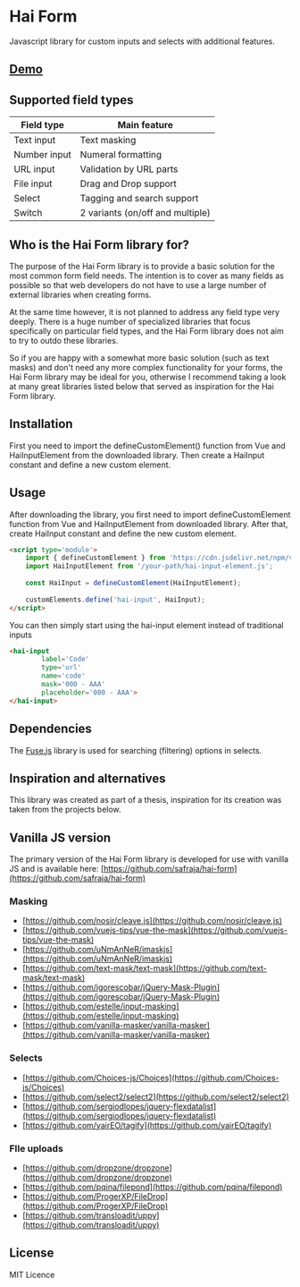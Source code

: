 # Hai Form
Javascript library for custom inputs and selects with additional features.

## [Demo](https://haikner.cz/hai-form/demo-vue.php)

## Supported field types
| Field type   | Main feature |
| ------------ | ------------ |
| Text input   | Text masking |
| Number input | Numeral formatting |
| URL input    | Validation by URL parts |
| File input   | Drag and Drop support |
| Select       | Tagging and search support |
| Switch       | 2 variants (on/off and multiple)|

## Who is the Hai Form library for?
The purpose of the Hai Form library is to provide a basic solution for the most common form field needs. The intention is to cover as many fields as possible so that web developers do not have to use a large number of external libraries when creating forms. 

At the same time however, it is not planned to address any field type very deeply. There is a huge number of specialized libraries that focus specifically on particular field types, and the Hai Form library does not aim to try to outdo these libraries. 

So if you are happy with a somewhat more basic solution (such as text masks) and don't need any more complex functionality for your forms, the Hai Form library may be ideal for you, otherwise I recommend taking a look at many great libraries listed below that served as inspiration for the Hai Form library.

## Installation
First you need to import the defineCustomElement() function from Vue and HaiInputElement from the downloaded library. Then create a HaiInput constant and define a new custom element.

## Usage
After downloading the library, you first need to import defineCustomElement function from Vue and HaiInputElement from downloaded library. After that, create HaiInput constant and define the new custom element.
```html
<script type='module'>
    import { defineCustomElement } from 'https://cdn.jsdelivr.net/npm/vue@3.2.19/dist/vue.esm-browser.js';
    import HaiInputElement from '/your-path/hai-input-element.js';
    
    const HaiInput = defineCustomElement(HaiInputElement);
    
    customElements.define('hai-input', HaiInput);
</script>
```

You can then simply start using the hai-input element instead of traditional inputs
```html
<hai-input
        label='Code'
        type='url'
        name='code'
        mask='000 - AAA'
        placeholder='000 - AAA'>
</hai-input>
```

## Dependencies
The [Fuse.js](https://github.com/krisk/fuse) library is used for searching (filtering) options in selects.

## Inspiration and alternatives
This library was created as part of a thesis, inspiration for its creation was taken from the projects below.

## Vanilla JS version
The primary version of the Hai Form library is developed for use with vanilla JS and is available here:
[https://github.com/safraja/hai-form](https://github.com/safraja/hai-form)

### Masking
- [https://github.com/nosir/cleave.js](https://github.com/nosir/cleave.js)
- [https://github.com/vuejs-tips/vue-the-mask](https://github.com/vuejs-tips/vue-the-mask)
- [https://github.com/uNmAnNeR/imaskjs](https://github.com/uNmAnNeR/imaskjs)
- [https://github.com/text-mask/text-mask](https://github.com/text-mask/text-mask)
- [https://github.com/igorescobar/jQuery-Mask-Plugin](https://github.com/igorescobar/jQuery-Mask-Plugin)
- [https://github.com/estelle/input-masking](https://github.com/estelle/input-masking)
- [https://github.com/vanilla-masker/vanilla-masker](https://github.com/vanilla-masker/vanilla-masker)

### Selects
- [https://github.com/Choices-js/Choices](https://github.com/Choices-js/Choices)
- [https://github.com/select2/select2](https://github.com/select2/select2)
- [https://github.com/sergiodlopes/jquery-flexdatalist](https://github.com/sergiodlopes/jquery-flexdatalist)
- [https://github.com/yairEO/tagify](https://github.com/yairEO/tagify)

### FIle uploads
- [https://github.com/dropzone/dropzone](https://github.com/dropzone/dropzone)
- [https://github.com/pqina/filepond](https://github.com/pqina/filepond)
- [https://github.com/ProgerXP/FileDrop](https://github.com/ProgerXP/FileDrop)
- [https://github.com/transloadit/uppy](https://github.com/transloadit/uppy)


## License
MIT Licence

